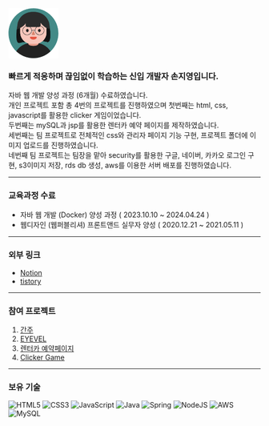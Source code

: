 <img align="center" src="https://github.com/Sonjiyo/sonjiyo/blob/main/upload/profile.png?raw=true" width="100"/>
<br>

### 빠르게 적응하며 끊임없이 학습하는 신입 개발자 손지영입니다.
자바 웹 개발 양성 과정 (6개월) 수료하였습니다. <br>
개인 프로젝트 포함 총 4번의 프로젝트를 진행하였으며 첫번째는 html, css, javascript를 활용한 clicker 게임이었습니다.<br>
두번째는 mySQL과 jsp를 활용한 렌터카 예약 페이지를 제작하였습니다.<br>
세번째는 팀 프로젝트로 전체적인 css와 관리자 페이지 기능 구현, 프로젝트 폴더에 이미지 업로드를 진행하였습니다.<br>
네번째 팀 프로젝트는 팀장을 맡아 security를 활용한 구글, 네이버, 카카오 로그인 구현, s3이미지 저장, rds db 생성, aws를 이용한 서버 배포를 진행하였습니다.

--- 

### 교육과정 수료 
* 자바 웹 개발 (Docker) 양성 과정 ( 2023.10.10 ~ 2024.04.24 )
* 웹디자인 (웹퍼블리셔) 프론트앤드 실무자 양성 ( 2020.12.21 ~ 2021.05.11 )

---
### 외부 링크
* [Notion](https://planet-leopard-fb2.notion.site/5aa724e0664c4110a270db0580ef0944?pvs=4)
* [tistory](https://tofumushroom.tistory.com/)

---

### 참여 프로젝트 
1. [ 간주 ](https://planet-leopard-fb2.notion.site/ded05c955f0b4f0a902a75267416c359?pvs=4)
2. [ EYEVEL ](https://planet-leopard-fb2.notion.site/EYEVEL-c369ea08116a42d385cd0f59e33b5a93?pvs=4)
3. [렌터카 예약페이지](https://github.com/Sonjiyo/SYJ_RentcarPage)
4. [Clicker Game](https://github.com/Sonjiyo/clickerGame)

---

### 보유 기술 

![HTML5](https://img.shields.io/badge/html5-%23E34F26.svg?style=for-the-badge&logo=html5&logoColor=white)
![CSS3](https://img.shields.io/badge/css3-%231572B6.svg?style=for-the-badge&logo=css3&logoColor=white)
![JavaScript](https://img.shields.io/badge/javascript-%23323330.svg?style=for-the-badge&logo=javascript&logoColor=%23F7DF1E)
![Java](https://img.shields.io/badge/Java-007396?style=flat-square&logo=Java&logoColor=white)
![Spring](https://img.shields.io/badge/Spring-6DB33F?style=flat-square&logo=Spring&logoColor=white)
![NodeJS](https://img.shields.io/badge/node.js-6DA55F?style=for-the-badge&logo=node.js&logoColor=white)
![AWS](https://img.shields.io/badge/AWS-%23FF9900.svg?style=for-the-badge&logo=amazon-aws&logoColor=white)
![MySQL](https://img.shields.io/badge/Mysql-4479A1?style=flat-square&logo=Mysql&logoColor=white)

<br>

<br/>
<br/>
